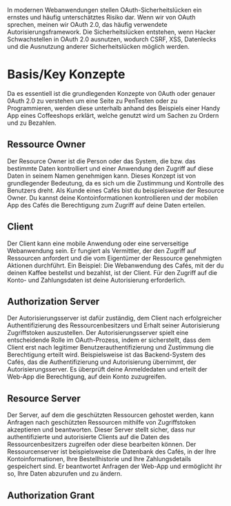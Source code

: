 In modernen Webanwendungen stellen OAuth-Sicherheitslücken ein ernstes und häufig unterschätztes Risiko dar. Wenn wir von OAuth sprechen, meinen wir OAuth 2.0, das häufig verwendete Autorisierungsframework. Die Sicherheitslücken entstehen, wenn Hacker Schwachstellen in OAuth 2.0 ausnutzen, wodurch CSRF, XSS, Datenlecks und die Ausnutzung anderer Sicherheitslücken möglich werden.

# Basis/Key Konzepte

Da es essentiell ist die grundlegenden Konzepte von 0Auth oder genauer 0Auth 2.0 zu verstehen um eine Seite zu PenTesten oder zu Programmieren, werden diese unterhalb anhand des Beispiels einer Handy App eines Coffeeshops erklärt, welche genutzt wird um Sachen zu Ordern und zu Bezahlen.

## Ressource Owner 
Der Resource Owner ist die Person oder das System, die bzw. das bestimmte Daten kontrolliert und einer Anwendung den Zugriff auf diese Daten in seinem Namen genehmigen kann. Dieses Konzept ist von grundlegender Bedeutung, da es sich um die Zustimmung und Kontrolle des Benutzers dreht. Als Kunde eines Cafés bist du beispielsweise der Resource Owner. Du kannst deine Kontoinformationen kontrollieren und der mobilen App des Cafés die Berechtigung zum Zugriff auf deine Daten erteilen.

## Client

Der Client kann eine mobile Anwendung oder eine serverseitige Webanwendung sein. Er fungiert als Vermittler, der den Zugriff auf Ressourcen anfordert und die vom Eigentümer der Ressource genehmigten Aktionen durchführt. Ein Beispiel: Die Webanwendung des Cafés, mit der du deinen Kaffee bestellst und bezahlst, ist der Client. Für den Zugriff auf die Konto- und Zahlungsdaten ist deine Autorisierung erforderlich.

## Authorization Server

Der Autorisierungsserver ist dafür zuständig, dem Client nach erfolgreicher Authentifizierung des Ressourcenbesitzers und Erhalt seiner Autorisierung Zugriffstoken auszustellen. Der Autorisierungsserver spielt eine entscheidende Rolle im OAuth-Prozess, indem er sicherstellt, dass dem Client erst nach legitimer Benutzerauthentifizierung und Zustimmung die Berechtigung erteilt wird. Beispielsweise ist das Backend-System des Cafés, das die Authentifizierung und Autorisierung übernimmt, der Autorisierungsserver. Es überprüft deine Anmeldedaten und erteilt der Web-App die Berechtigung, auf dein Konto zuzugreifen.

## Resource Server

Der Server, auf dem die geschützten Ressourcen gehostet werden, kann Anfragen nach geschützten Ressourcen mithilfe von Zugriffstoken akzeptieren und beantworten. Dieser Server stellt sicher, dass nur authentifizierte und autorisierte Clients auf die Daten des Ressourcenbesitzers zugreifen oder diese bearbeiten können. Der Ressourcenserver ist beispielsweise die Datenbank des Cafés, in der Ihre Kontoinformationen, Ihre Bestellhistorie und Ihre Zahlungsdetails gespeichert sind. Er beantwortet Anfragen der Web-App und ermöglicht ihr so, Ihre Daten abzurufen und zu ändern.

## Authorization Grant